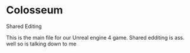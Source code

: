 # Colosseum
Shared Editing

This is the main file for our Unreal engine 4 game. Shared edditing is ass.
well so is talking down to me